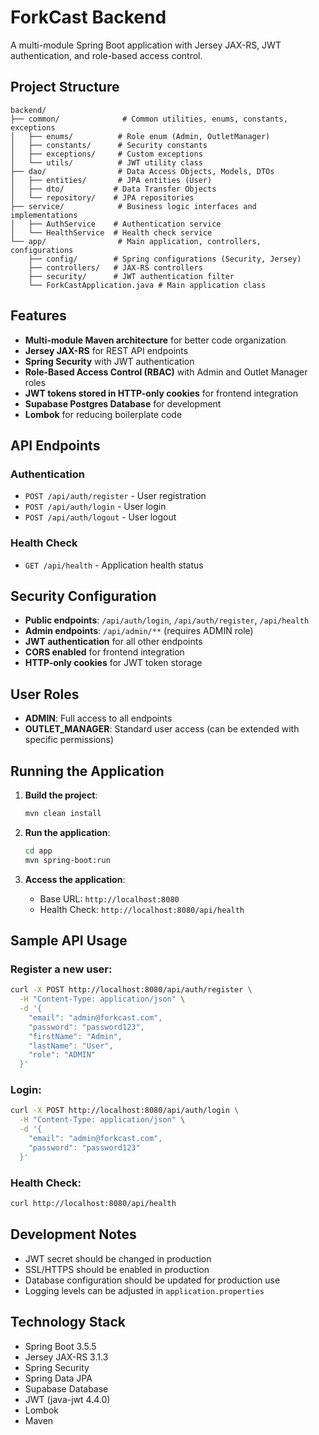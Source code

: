 # ForkCast Backend

A multi-module Spring Boot application with Jersey JAX-RS, JWT authentication, and role-based access control.

## Project Structure

```
backend/
├── common/              # Common utilities, enums, constants, exceptions
│   ├── enums/          # Role enum (Admin, OutletManager)
│   ├── constants/      # Security constants
│   ├── exceptions/     # Custom exceptions
│   └── utils/          # JWT utility class
├── dao/                # Data Access Objects, Models, DTOs
│   ├── entities/       # JPA entities (User)
│   ├── dto/           # Data Transfer Objects
│   └── repository/    # JPA repositories
├── service/            # Business logic interfaces and implementations
│   ├── AuthService    # Authentication service
│   └── HealthService  # Health check service
└── app/                # Main application, controllers, configurations
    ├── config/        # Spring configurations (Security, Jersey)
    ├── controllers/   # JAX-RS controllers
    ├── security/      # JWT authentication filter
    └── ForkCastApplication.java # Main application class
```

## Features

- **Multi-module Maven architecture** for better code organization
- **Jersey JAX-RS** for REST API endpoints
- **Spring Security** with JWT authentication
- **Role-Based Access Control (RBAC)** with Admin and Outlet Manager roles
- **JWT tokens stored in HTTP-only cookies** for frontend integration
- **Supabase Postgres Database** for development
- **Lombok** for reducing boilerplate code

## API Endpoints

### Authentication
- `POST /api/auth/register` - User registration
- `POST /api/auth/login` - User login
- `POST /api/auth/logout` - User logout

### Health Check
- `GET /api/health` - Application health status

## Security Configuration

- **Public endpoints**: `/api/auth/login`, `/api/auth/register`, `/api/health`
- **Admin endpoints**: `/api/admin/**` (requires ADMIN role)
- **JWT authentication** for all other endpoints
- **CORS enabled** for frontend integration
- **HTTP-only cookies** for JWT token storage

## User Roles

- **ADMIN**: Full access to all endpoints
- **OUTLET_MANAGER**: Standard user access (can be extended with specific permissions)

## Running the Application

1. **Build the project**:
   ```bash
   mvn clean install
   ```

2. **Run the application**:
   ```bash
   cd app
   mvn spring-boot:run
   ```

3. **Access the application**:
   - Base URL: `http://localhost:8080`
   - Health Check: `http://localhost:8080/api/health`

## Sample API Usage

### Register a new user:
```bash
curl -X POST http://localhost:8080/api/auth/register \
  -H "Content-Type: application/json" \
  -d '{
    "email": "admin@forkcast.com",
    "password": "password123",
    "firstName": "Admin",
    "lastName": "User",
    "role": "ADMIN"
  }'
```

### Login:
```bash
curl -X POST http://localhost:8080/api/auth/login \
  -H "Content-Type: application/json" \
  -d '{
    "email": "admin@forkcast.com",
    "password": "password123"
  }'
```

### Health Check:
```bash
curl http://localhost:8080/api/health
```

## Development Notes

- JWT secret should be changed in production
- SSL/HTTPS should be enabled in production
- Database configuration should be updated for production use
- Logging levels can be adjusted in `application.properties`

## Technology Stack

- Spring Boot 3.5.5
- Jersey JAX-RS 3.1.3
- Spring Security
- Spring Data JPA
- Supabase Database
- JWT (java-jwt 4.4.0)
- Lombok
- Maven

